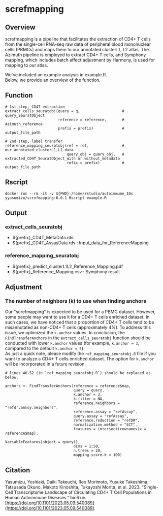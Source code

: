 # screfmapping


## Overview

screfmapping is a pipeline that facilitates the extraction of CD4+ T cells from the single-cell RNA-seq raw data of peripheral blood mononuclear cells (PBMCs) and maps them to our annotated clusterL1, L2 atlas. The Azimuth pipeline is employed to extract CD4+ T cells, and Symphony mapping, which includes batch effect adjustment by Harmony, is used for mapping to our atlas.

We've included an example analysis in example.R.  
Below, we provide an overview of the function.


## Function

```
# 1st step, CD4T extraction
extract_cells_seuratobj(query = q,                   # query_SeuratObject
                        reference = reference,       # Azimuth_reference
                        prefix = prefix)             # output_file_path

# 2nd step, label transfer
reference_mapping_seuratobj(ref = ref,               # our_annotated_clusterL1,L2_data
                            query_obj = query_obj,   # extracted_CD4T_SeuratObject_with or without_metadata
                            refix = prefix)          # output_file_path
```


## Rscript

```
docker run --rm -it -v ${PWD}:/home/rstudio/autoimmune_10x  yyasumizu/screfmapping:0.0.1 Rscript example.R
```


## Output
### extract_cells_seuratobj
- ${prefix}_CD4T_MetaData.rds
- ${prefix}_CD4T_AssayData.rds : Input_data_for_ReferenceMapping

### reference_mapping_seuratobj
- ${prefix}_predict_clusterL1L2_Reference_Mapping.pdf
- ${prefix}_Reference_Mapping.csv : Symphony result


## Adjustment
### The number of neighbors (k) to use when finding anchors

Our "screfmapping" is expected to be used for a PBMC dataset. However, some people may want to use it for a CD4+ T cells enriched dataset. In such cases, we have noticed that a proportion of CD4+ T cells tend to be misannotated as non-CD4+ T cells (approximately 4%). To address this issue, we optimized the `k.anchor` values. In conclusion, the `FindTransferAnchors` in the `extract_cells_seuratobj` function should be conducted with lower `k.anchor` values (for example, `k.anchor = 3`, compared to the default `k.anchor = 5`).<br>
As just a quick note, please modify the `ref_mapping_seuratobj.R` file if you want to analyze a CD4+ T cells enriched dataset. The option for `k.anchor` will be incorporated in a future revision.


```
# lines 40-52 (in `ref_mapping_seuratobj.R`) should be replaced as below.
  
anchors <- FindTransferAnchors(reference = reference$map,
                               query = query,
                               k.anchor = 3,
                               k.filter = NA,
                               reference.neighbors = "refdr.annoy.neighbors",
                               reference.assay = "refAssay",
                               query.assay = "refAssay",
                               reference.reduction = "refDR",
                               normalization.method = "SCT",
                               features = intersect(rownames(x = reference$map),
                                                    VariableFeatures(object = query)),
                               dims = 1:50,
                               n.trees = 20,
                               mapping.score.k = 100)
```

## Citation

Yasumizu, Yoshiaki, Daiki Takeuchi, Reo Morimoto, Yusuke Takeshima, Tatsusada Okuno, Makoto Kinoshita, Takayoshi Morita, et al. 2023. “Single-Cell Transcriptome Landscape of Circulating CD4+ T Cell Populations in Human Autoimmune Diseases.” bioRxiv. [https://doi.org/10.1101/2023.05.09.540089](https://doi.org/10.1101/2023.05.09.540089).

